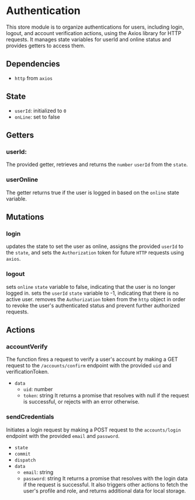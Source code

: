 Authentication  
===============

This store module is to organize authentications for users, including login, logout, and account verification actions, using the Axios library for HTTP requests. It manages state variables for userId and online status and provides getters to access them.

## Dependencies
- `http` from `axios`

## State
- `userId`: initialized to `0`
- `onLine`: set to false 

## Getters

### userId: 
The provided getter, retrieves and returns the `number` `userId` from the `state`.

### userOnline
The getter returns true if the user is logged in based on the `online` state variable.


## Mutations

### login
updates the state to set the user as online, assigns the provided `userId` to the `state`, and sets the `Authorization` token for future `HTTP` requests using `axios`.

### logout 
sets `online` `state` variable to false, indicating that the user is no longer logged in.
sets the `userId` `state` variable to -1, indicating that there is no active user.
removes the `Authorization` token from the `http` object in order to revoke the user's authenticated status and prevent further authorized requests. 

## Actions

### accountVerify
The function fires a request to verify a user's account by making a GET request to the `/accounts/confirm` endpoint with the provided `uid` and verificationToken. 
- `data`
  - `uid`: number 
  - `token`: string
It returns a promise that resolves with null if the request is successful, or rejects with an error otherwise.

### sendCredentials  
Initiates a login request by making a POST request to the `accounts/login` endpoint with the provided `email` and `password`. 
- `state`
- `commit`
- `dispatch`
- `data`
  - `email`: string
  - `password`: string 
It returns a promise that resolves with the login data if the request is successful. 
It also triggers other actions to fetch the user's profile and role, and returns additional data for local storage.
